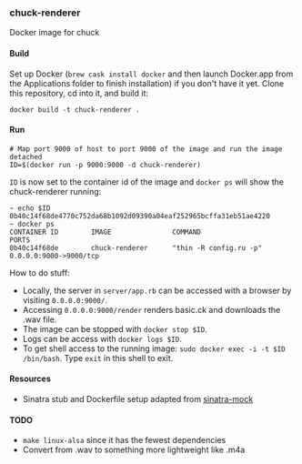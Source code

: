 ### chuck-renderer
Docker image for chuck

#### Build

Set up Docker (`brew cask install docker` and then launch Docker.app from the Applications folder to finish installation) if you don't have it yet. Clone this repository, cd into it, and build it:

	docker build -t chuck-renderer .

#### Run
	# Map port 9000 of host to port 9000 of the image and run the image detached
	ID=$(docker run -p 9000:9000 -d chuck-renderer)

`ID` is now set to the container id of the image and `docker ps` will show the chuck-renderer running:

	~ echo $ID
	0b40c14f68de4770c752da68b1092d09390a04eaf252965bcffa31eb51ae4220
	~ docker ps
	CONTAINER ID        IMAGE               COMMAND                   PORTS 
	0b40c14f68de        chuck-renderer      "thin -R config.ru -p"    0.0.0.0:9000->9000/tcp

How to do stuff: 

* Locally, the server in `server/app.rb` can be accessed with a browser by visiting `0.0.0.0:9000/`.
* Accessing `0.0.0.0:9000/render` renders basic.ck and downloads the .wav file.
* The image can be stopped with `docker stop $ID`.
* Logs can be access with `docker logs $ID`.
* To get shell access to the running image: `sudo docker exec -i -t $ID /bin/bash`. Type `exit` in this shell to exit.

#### Resources

* Sinatra stub and Dockerfile setup adapted from [sinatra-mock][1]

#### TODO

* `make linux-alsa` since it has the fewest dependencies
* Convert from .wav to something more lightweight like .m4a

[1]: https://github.com/thoom/sinatra-mock
